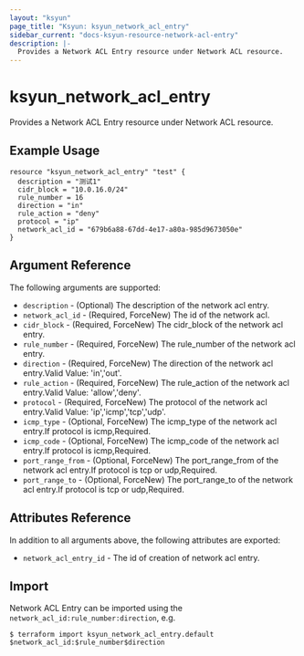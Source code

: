 ```yaml
---
layout: "ksyun"
page_title: "Ksyun: ksyun_network_acl_entry"
sidebar_current: "docs-ksyun-resource-network-acl-entry"
description: |-
  Provides a Network ACL Entry resource under Network ACL resource.
---
```


# ksyun_network_acl_entry

Provides a Network ACL Entry resource under Network ACL resource.

## Example Usage

```hcl
resource "ksyun_network_acl_entry" "test" {
  description = "测试1"
  cidr_block = "10.0.16.0/24"
  rule_number = 16
  direction = "in"
  rule_action = "deny"
  protocol = "ip"
  network_acl_id = "679b6a88-67dd-4e17-a80a-985d9673050e"
}
```

## Argument Reference

The following arguments are supported:

* `description` - (Optional) The description of the network acl entry.
* `network_acl_id` - (Required, ForceNew) The id of the network acl.
* `cidr_block` - (Required, ForceNew) The cidr_block of the network acl entry.
* `rule_number` - (Required, ForceNew) The rule_number of the network acl entry.
* `direction` - (Required, ForceNew) The direction of the network acl entry.Valid Value: 'in','out'.
* `rule_action` - (Required, ForceNew) The rule_action of the network acl entry.Valid Value: 'allow','deny'.
* `protocol` - (Required, ForceNew) The protocol of the network acl entry.Valid Value: 'ip','icmp','tcp','udp'.
* `icmp_type` - (Optional, ForceNew) The icmp_type of the network acl entry.If protocol is icmp,Required.
* `icmp_code` - (Optional, ForceNew) The icmp_code of the network acl entry.If protocol is icmp,Required.
* `port_range_from` - (Optional, ForceNew) The port_range_from of the network acl entry.If protocol is tcp or udp,Required.
* `port_range_to` - (Optional, ForceNew) The port_range_to of the network acl entry.If protocol is tcp or udp,Required.

## Attributes Reference

In addition to all arguments above, the following attributes are exported:

* `network_acl_entry_id` - The id of creation of network acl entry.

## Import

Network ACL Entry can be imported using the `network_acl_id:rule_number:direction`, e.g.

```
$ terraform import ksyun_network_acl_entry.default $network_acl_id:$rule_number$direction
```